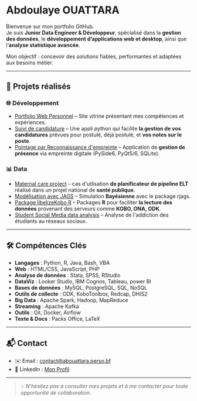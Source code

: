 # Abdoulaye OUATTARA

Bienvenue sur mon portfolio GitHub.  
Je suis **Junior Data Engineer & Développeur**, spécialisé dans la **gestion des données**, le **développement d’applications web et desktop**, ainsi que l’**analyse statistique avancée**.  

Mon objectif : concevoir des solutions fiables, performantes et adaptées aux besoins métier.

---

## 📂 Projets réalisés

### 🌐 Développement
- [Portfolio Web Personnel](https://abouattara.perso.bf) – Site vitrine présentant mes compétences et expériences.  
- [Suivi de candidature](https://abouattara.github.io/suivi-de-candidatures/) – Une appli python qui facilite **la gestion de vos candidatures** prévues pour postulé, déjà postulé, et **vos notes sur le poste**. 
- [Pointage par Reconnaissance d'empreinte](https://github.com/abouattara/development/) – Application de **gestion de présence** via empreinte digitale (PySide6, PyQt5/6, SQLite).  

### 📊 Data
- [Maternal care project](https://github.com/abouattara/data-engineering/tree/main/maternal-health-project) – cas d'utlisation **de planificateur de pipeline ELT** réalisé dans un projet national de **santé publique**.
- [Modélisation avec JAGS](https://abouattara.github.io/jags-model/) – Simulation **Bayésienne** avec le package rjags.  
- [Package libelizeKobo R](https://abouattara.github.io/labelizeKobo/) – Packages **R** pour faciliter **la lecture des données** provenant des serveurs comme **KOBO, ONA, ODK**.
- [Student Social Media data analysis](https://github.com/abouattara/data-science/tree/main/Social-Media-Addiction) – Analyse de l'addiction des étudiants au réseaux sociaux.

---

## 🛠️ Compétences Clés

- **Langages** : Python, R, Java, Bash, VBA
- **Web** : HTML/CSS, JavaScript, PHP
- **Analyse de données** : Stata, SPSS, RStudio
- **DataViz** : Looker Studio, IBM Cognos, Tableau, power BI
- **Bases de données** : MySQL, PostgreSQL, SQL, NoSQL
- **Outils de collecte** : ODK, KoboToolbox, Redcap, DHIS2
- **Big Data** : Apache Spark, Hadoop, MapReduce
- **Streaming** : Apache Kafka
- **Outils** : Git, Docker, Airflow  
- **Texte & Docs** : Packs Office, LaTeX
  
---

## 📬 Contact
- ✉️ Email : [contact@abouattara.perso.bf](mailto:contact@abouattara.perso.bf)  
- 💼 LinkedIn : [Mon Profil](https://www.linkedin.com/in/abouattara/)  

---

> 💡 *N’hésitez pas à consulter mes projets et à me contacter pour toute opportunité de collaboration.*
